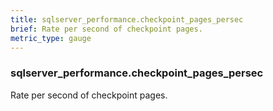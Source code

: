 ```yaml
---
title: sqlserver_performance.checkpoint_pages_persec
brief: Rate per second of checkpoint pages.
metric_type: gauge
---
```

### sqlserver_performance.checkpoint_pages_persec

Rate per second of checkpoint pages.